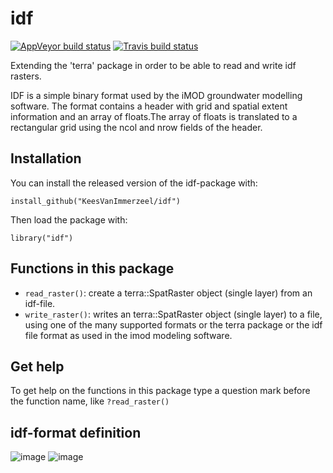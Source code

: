 # idf

<!-- badges: start -->
[![AppVeyor build status](https://ci.appveyor.com/api/projects/status/github/KeesVanImmerzeel/idf?branch=master&svg=true)](https://ci.appveyor.com/project/KeesVanImmerzeel/idf)
[![Travis build status](https://travis-ci.com/KeesVanImmerzeel/idf.svg?branch=master)](https://travis-ci.com/KeesVanImmerzeel/idf)
<!-- badges: end -->

Extending the 'terra' package in order to be able to read and write idf rasters.

IDF is a simple binary format used by the iMOD groundwater modelling software.
The format contains a header with grid and spatial extent information and
an array of floats.The array of floats is translated to a rectangular grid using
the ncol and nrow fields of the header.

## Installation

You can install the released version of the idf-package with:

`install_github("KeesVanImmerzeel/idf")`

Then load the package with:

`library("idf")` 

## Functions in this package
- `read_raster()`: create a terra::SpatRaster object (single layer) from an idf-file.
- `write_raster()`: writes an terra::SpatRaster object (single layer) to a file, using one of the many supported formats or the terra package 
  or the idf file format as used in the imod modeling software.

## Get help

To get help on the functions in this package type a question mark before the function name, like `?read_raster()`

## idf-format definition

![image](https://user-images.githubusercontent.com/16401251/155693136-579077c6-fd0c-4d18-8bf7-c68057f3692a.png)
![image](https://user-images.githubusercontent.com/16401251/155693361-57942b0b-b0ed-4b2b-93a2-311ceb3874d1.png)



